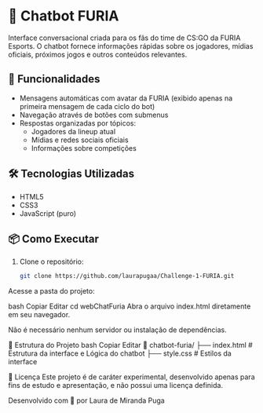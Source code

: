 # 🤖 Chatbot FURIA

Interface conversacional criada para os fãs do time de CS:GO da FURIA Esports. O chatbot fornece informações rápidas sobre os jogadores, mídias oficiais, próximos jogos e outros conteúdos relevantes.

## 🚀 Funcionalidades

- Mensagens automáticas com avatar da FURIA (exibido apenas na primeira mensagem de cada ciclo do bot)
- Navegação através de botões com submenus
- Respostas organizadas por tópicos:
  - Jogadores da lineup atual
  - Mídias e redes sociais oficiais
  - Informações sobre competições

## 🛠 Tecnologias Utilizadas

- HTML5
- CSS3
- JavaScript (puro)

## 📦 Como Executar

1. Clone o repositório:
   ```bash
   git clone https://github.com/laurapugaa/Challenge-1-FURIA.git
Acesse a pasta do projeto:

bash
Copiar
Editar
cd webChatFuria
Abra o arquivo index.html diretamente em seu navegador.

Não é necessário nenhum servidor ou instalação de dependências.

📁 Estrutura do Projeto
bash
Copiar
Editar
📁 chatbot-furia/
 ├── index.html        # Estrutura da interface e Lógica do chatbot
 ├── style.css         # Estilos da interface
 
📄 Licença
Este projeto é de caráter experimental, desenvolvido apenas para fins de estudo e apresentação, e não possui uma licença definida.

Desenvolvido com 💜 por Laura de Miranda Puga
